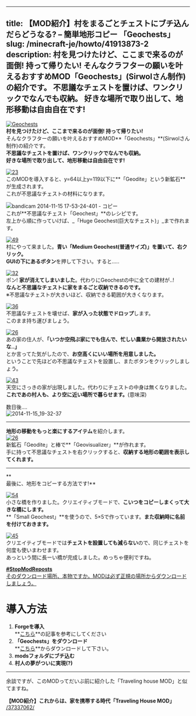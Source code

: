 
---
title: 【MOD紹介】村をまるごとチェストにブチ込んだらどうなる? – 簡単地形コピー 「Geochests」
slug: /minecraft-je/howto/41913873-2
description: 村を見つけたけど、ここまで来るのが面倒! 持って帰りたい!
 そんなクラフターの願いを叶えるおすすめMOD「Geochests」(Sirwolさん制作)の紹介です。
 不思議なチェストを置けば、ワンクリックでなんでも収納。
 好きな場所で取り出して、地形移動は自由自在です!
---

[![Geochests](https://cdn-ak.f.st-hatena.com/images/fotolife/s/sasigume/20210208/20210208162031.png)](#d/6/d63df524.png "Geochests")  
**村を見つけたけど、ここまで来るのが面倒! 持って帰りたい!**  
そんなクラフターの願いを叶えるおすすめMOD**「Geochests」**(Sirwolさん制作)の紹介です。  
**不思議なチェストを置けば、ワンクリックでなんでも収納。**  
**好きな場所で取り出して、地形移動は自由自在です!**

[![23](https://cdn-ak.f.st-hatena.com/images/fotolife/s/sasigume/20210208/20210208142920.png)](#6/a/6ac7af95.png "23")  
このMODを導入すると、y=64以上y=119以下に**「Geodite」という新鉱石**が生成されます。  
これが不思議なチェストの材料になります。

![bandicam 2014-11-15 17-53-24-401 - コピー](https://cdn-ak.f.st-hatena.com/images/fotolife/s/sasigume/20210208/20210208142311.jpg)  
これが**不思議なチェスト「Geochest」**のレシピです。  
左上から順に作っていけば、_「Huge Geochest(巨大なチェスト)」_まで作れます。

[![49](https://cdn-ak.f.st-hatena.com/images/fotolife/s/sasigume/20210208/20210208175443.png)](#f/2/f29d081a.png "49")  
村にやって来ました。**青い「Medium Geochest(普通サイズ)」**を置いて、右クリック。  
GUIの**下にあるボタン**を押して下さい。すると…..

[![32](https://cdn-ak.f.st-hatena.com/images/fotolife/s/sasigume/20210208/20210208124713.png)](#0/2/024197fa.png "32")  
ポン! **家が消えてしまいました**。代わりにGeochestの中に全ての建材が..!  
**なんと不思議なチェストに家をまるごと収納できるのです。**  
※不思議なチェストが大きいほど、収納できる範囲が大きくなります。

[![36](https://cdn-ak.f.st-hatena.com/images/fotolife/s/sasigume/20210208/20210208134256.png)](#4/0/4082c51a.png "36")  
不思議なチェストを壊せば、**家が入った状態でドロップ**します。  
このまま持ち運びましょう。

[![26](https://cdn-ak.f.st-hatena.com/images/fotolife/s/sasigume/20210208/20210208143420.png)](#6/e/6effbe20.png "26")  
あの家の住人が、**「いつか空飛ぶ家にでも住んで、忙しい農業から開放されたいな..」**  
とか言ってた気がしたので、**お空高くにいい場所を用意しました。**  
ということで先ほどの不思議なチェストを設置し、またボタンをクリックしましょう。

[![43](https://cdn-ak.f.st-hatena.com/images/fotolife/s/sasigume/20210208/20210208133738.png)](#3/a/3aee6906.png "43")  
天空にさっきの家が出現しました。代わりにチェストの中身は無くなりました。  
**これであの村人も、より空に近い場所で暮らせます。**(意味深)

数日後….  
![2014-11-15_19-32-37](https://cdn-ak.f.st-hatena.com/images/fotolife/s/sasigume/20210208/20210208175035.jpg)

---

**地形の移動をもっと楽にするアイテム**を紹介します。  
[![26](https://cdn-ak.f.st-hatena.com/images/fotolife/s/sasigume/20210208/20210208180518.png)](#f/c/fc30bd7b.png "26")  
新鉱石「Geodite」と棒で**「Geovisualizer」**が作れます。  
手に持って不思議なチェストを右クリックすると、**収納する地形の範囲を表示してくれます。**

---

**  
最後に、地形をコピーする方法です!**

[![54](https://cdn-ak.f.st-hatena.com/images/fotolife/s/sasigume/20210208/20210208155726.png)](#b/e/be2dfab8.png "54")  
小さな橋を作りました。クリエイティブモードで、**こいつをコピーしまくって大きな橋にします。**  
**「Small Geochest」**を使うので、5×5で作っています。**また収納時に名前を付けておきます。**

[![45](https://cdn-ak.f.st-hatena.com/images/fotolife/s/sasigume/20210208/20210208083538.png)](#3/4/347ba86e.png "45")  
クリエイティブモードでは**チェストを設置しても減らない**ので、同じチェストを何度も使いまわせます。  
あっという間に長ーい橋が完成しました。めっちゃ便利ですね。

[**#StopModReposts**  
そのダウンロード場所、本物ですか。MODは必ず正規の場所からダウンロードしましょう。](https://www.napoan.com/stop-mod-reposts/)

# 導入方法 

1.  **Forgeを導入**  
    **[こちら](/new-way-to-install-mod/)**の記事を参考にしてください
2.  **「Geochests」をダウンロード**  
    **[こちら](http://www.minecraftforum.net/forums/mapping-and-modding/minecraft-mods/2263411-geochests-v1-0-4-take-the-world-with-you)**からダウンロードして下さい。
3.  **modsフォルダにブチ込む** 
4.  **村人の夢がついに実現(?)**

---

余談ですが、このMODってだいぶ前に紹介した「Traveling house MOD」と似てますね。

**【MOD紹介】これからは、家を携帯する時代「Traveling House MOD」**  
[/37337062/](/37337062/)
